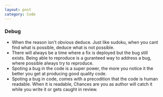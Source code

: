 ```yaml
---
layout: post
category: Code
---
```


### Debug

- When the reason isn't obvious deduce. Just like sudoku, when you cant find what is possible, deduce what is not possible.
- There will always be a time where a fix is deployed but the bug still exists. Being able to reproduce is a guranteed way to address a bug, where possible always try to reproduce.
- Spoting a bug in the code is a super power, the more you notice it the better you get at producing good quality code.
- Spoting a bug in code, comes with a precodition that the code is human readable. When it is readable, Chances are you as author will catch it while you write it or gets caught in review.

